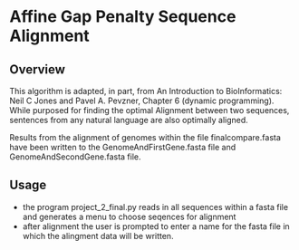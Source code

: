# Affine Gap Penalty Sequence Alignment

## Overview
This algorithm is adapted, in part, from An Introduction to BioInformatics: Neil C Jones and Pavel A. Pevzner, Chapter 6 (dynamic
programming). While purposed for finding the optimal Alignment between two sequences, sentences from any natural language are 
also optimally aligned.

Results from the alignment of genomes within the file finalcompare.fasta have been written to the GenomeAndFirstGene.fasta file
and GenomeAndSecondGene.fasta file. 

## Usage
* the program project_2_final.py reads in all sequences within a fasta file and generates a menu to choose seqences for alignment
* after alignment the user is prompted to enter a name for the fasta file in which the alingment data will be written.
